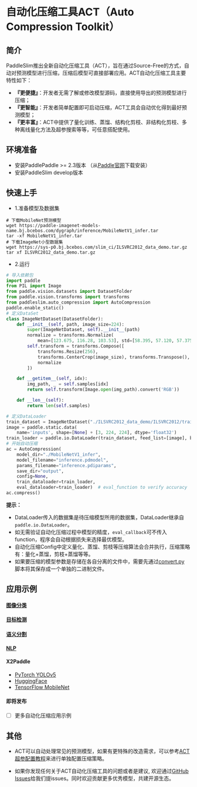 # 自动化压缩工具ACT（Auto Compression Toolkit）

## 简介
PaddleSlim推出全新自动化压缩工具（ACT），旨在通过Source-Free的方式，自动对预测模型进行压缩，压缩后模型可直接部署应用。ACT自动化压缩工具主要特性如下：
- **『更便捷』**：开发者无需了解或修改模型源码，直接使用导出的预测模型进行压缩；
- **『更智能』**：开发者简单配置即可启动压缩，ACT工具会自动优化得到最好预测模型；
- **『更丰富』**：ACT中提供了量化训练、蒸馏、结构化剪枝、非结构化剪枝、多种离线量化方法及超参搜索等等，可任意搭配使用。


## 环境准备

- 安装PaddlePaddle >= 2.3版本 （从[Paddle官网](https://www.paddlepaddle.org.cn/install/quick?docurl=/documentation/docs/zh/install/pip/linux-pip.html)下载安装）
- 安装PaddleSlim develop版本

## 快速上手

- 1.准备模型及数据集

```shell
# 下载MobileNet预测模型
wget https://paddle-imagenet-models-name.bj.bcebos.com/dygraph/inference/MobileNetV1_infer.tar
tar -xf MobileNetV1_infer.tar
# 下载ImageNet小型数据集
wget https://sys-p0.bj.bcebos.com/slim_ci/ILSVRC2012_data_demo.tar.gz
tar xf ILSVRC2012_data_demo.tar.gz
```

- 2.运行

```python
# 导入依赖包
import paddle
from PIL import Image
from paddle.vision.datasets import DatasetFolder
from paddle.vision.transforms import transforms
from paddleslim.auto_compression import AutoCompression
paddle.enable_static()
# 定义DataSet
class ImageNetDataset(DatasetFolder):
    def __init__(self, path, image_size=224):
        super(ImageNetDataset, self).__init__(path)
        normalize = transforms.Normalize(
            mean=[123.675, 116.28, 103.53], std=[58.395, 57.120, 57.375])
        self.transform = transforms.Compose([
            transforms.Resize(256),
            transforms.CenterCrop(image_size), transforms.Transpose(),
            normalize
        ])

    def __getitem__(self, idx):
        img_path, _ = self.samples[idx]
        return self.transform(Image.open(img_path).convert('RGB'))

    def __len__(self):
        return len(self.samples)

# 定义DataLoader
train_dataset = ImageNetDataset("./ILSVRC2012_data_demo/ILSVRC2012/train/")
image = paddle.static.data(
    name='inputs', shape=[None] + [3, 224, 224], dtype='float32')
train_loader = paddle.io.DataLoader(train_dataset, feed_list=[image], batch_size=32, return_list=False)
# 开始自动压缩
ac = AutoCompression(
    model_dir="./MobileNetV1_infer",
    model_filename="inference.pdmodel",
    params_filename="inference.pdiparams",
    save_dir="output",
    config=None,
    train_dataloader=train_loader,
    eval_dataloader=train_loader)  # eval_function to verify accuracy
ac.compress()
```

**提示：**
- DataLoader传入的数据集是待压缩模型所用的数据集，DataLoader继承自`paddle.io.DataLoader`。
- 如无需验证自动化压缩过程中模型的精度，`eval_callback`可不传入function，程序会自动根据损失来选择最优模型。
- 自动化压缩Config中定义量化、蒸馏、剪枝等压缩算法会合并执行，压缩策略有：量化+蒸馏，剪枝+蒸馏等等。
- 如果要压缩的模型参数是存储在各自分离的文件中，需要先通过[convert.py](./convert.py) 脚本将其保存成一个单独的二进制文件。

## 应用示例

#### [图像分类](./image_classification)

#### [目标检测](./detection)

#### [语义分割](./semantic_segmentation)

#### [NLP](./nlp)

#### X2Paddle

- [PyTorch YOLOv5](./pytorch_yolov5)
- [HuggingFace](./pytorch_huggingface)
- [TensorFlow MobileNet](./tensorflow_mobilenet)

#### 即将发布
- [ ] 更多自动化压缩应用示例

## 其他

- ACT可以自动处理常见的预测模型，如果有更特殊的改造需求，可以参考[ACT超参配置教程](./hyperparameter_tutorial.md)来进行单独配置压缩策略。

- 如果你发现任何关于ACT自动化压缩工具的问题或者是建议, 欢迎通过[GitHub Issues](https://github.com/PaddlePaddle/PaddleSlim/issues)给我们提issues。同时欢迎贡献更多优秀模型，共建开源生态。
